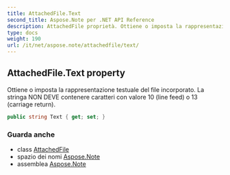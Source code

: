 ```yaml
---
title: AttachedFile.Text
second_title: Aspose.Note per .NET API Reference
description: AttachedFile proprietà. Ottiene o imposta la rappresentazione testuale del file incorporato. La stringa NON DEVE contenere caratteri con valore 10 line feed o 13 carriage return.
type: docs
weight: 190
url: /it/net/aspose.note/attachedfile/text/
---
```

## AttachedFile.Text property

Ottiene o imposta la rappresentazione testuale del file incorporato. La stringa NON DEVE contenere caratteri con valore 10 (line feed) o 13 (carriage return).

```csharp
public string Text { get; set; }
```

### Guarda anche

* class [AttachedFile](../)
* spazio dei nomi [Aspose.Note](../../attachedfile/)
* assemblea [Aspose.Note](../../../)


